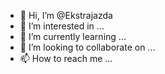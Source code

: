- 👋 Hi, I’m @Ekstrajazda
- 👀 I’m interested in ...
- 🌱 I’m currently learning ...
- 💞️ I’m looking to collaborate on ...
- 📫 How to reach me ...

<!---
Ekstrajazda/Ekstrajazda is a ✨ special ✨ repository because its `README.md` (this file) appears on your GitHub profile.
You can click the Preview link to take a look at your changes.
--->

